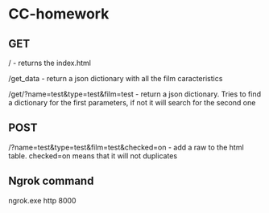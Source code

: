 # CC-homework

## GET
/ - returns the index.html

/get_data - return a json dictionary with all the film caracteristics

/get/?name=test&type=test&film=test - return a json dictionary. Tries to find a dictionary for the first parameters, if not it will search for the second one

## POST

/?name=test&type=test&film=test&checked=on - add a raw to the html table. checked=on means that it will not duplicates 

## Ngrok command 

 ngrok.exe http 8000 
 
